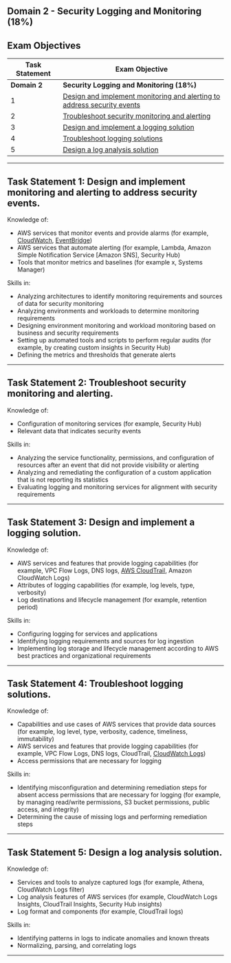 ## Domain 2	- Security Logging and Monitoring (18%)

## Exam Objectives 

| Task Statement | Exam Objective     | 
| ------------------------ | ------------------ | 
| **Domain 2** | **Security Logging and Monitoring (18%)**
| 1 | [Design and implement monitoring and alerting to address security events](#task-statement-1-design-and-implement-monitoring-and-alerting-to-address-security-events)  
| 2 | [Troubleshoot security monitoring and alerting](#task-statement-2-troubleshoot-security-monitoring-and-alerting)
| 3 | [Design and implement a logging solution](#task-statement-3-design-and-implement-a-logging-solution)
| 4 | [Troubleshoot logging solutions](#task-statement-4-troubleshoot-logging-solutions)
| 5 | [Design a log analysis solution](#task-statement-5-design-a-log-analysis-solution)


--- 

## Task Statement 1: Design and implement monitoring and alerting to address security events. 

Knowledge of:
- AWS services that monitor events and provide alarms (for example, [CloudWatch](../services/cloudwatch/README.md), [EventBridge](../services/eventbridge/README.md))
- AWS services that automate alerting (for example, Lambda, Amazon Simple Notification Service [Amazon SNS], Security Hub)
- Tools that monitor metrics and baselines (for example x, Systems Manager)

Skills in:
- Analyzing architectures to identify monitoring requirements and sources of data for security monitoring
- Analyzing environments and workloads to determine monitoring requirements
- Designing environment monitoring and workload monitoring based on business and security requirements
- Setting up automated tools and scripts to perform regular audits (for example, by creating
custom insights in Security Hub)
- Defining the metrics and thresholds that generate alerts

---  

## Task Statement 2: Troubleshoot security monitoring and alerting. 

Knowledge of:
- Configuration of monitoring services (for example, Security Hub)
- Relevant data that indicates security events

Skills in:
- Analyzing the service functionality, permissions, and configuration of resources after an event that did not provide visibility or alerting
- Analyzing and remediating the configuration of a custom application that is not reporting its statistics
- Evaluating logging and monitoring services for alignment with security requirements 

---  

## Task Statement 3: Design and implement a logging solution.

Knowledge of:
- AWS services and features that provide logging capabilities (for example, VPC Flow Logs, DNS logs, [AWS CloudTrail](../services/cloudtrail/README.md), Amazon CloudWatch Logs)
- Attributes of logging capabilities (for example, log levels, type, verbosity)
- Log destinations and lifecycle management (for example, retention period)

Skills in:
- Configuring logging for services and applications
- Identifying logging requirements and sources for log ingestion
- Implementing log storage and lifecycle management according to AWS best practices and organizational requirements

---  

## Task Statement 4: Troubleshoot logging solutions. 

Knowledge of:
- Capabilities and use cases of AWS services that provide data sources (for example, log level, type, verbosity, cadence, timeliness, immutability)
- AWS services and features that provide logging capabilities (for example, VPC Flow Logs, DNS logs, CloudTrail, [CloudWatch Logs](../services/cloudwatch/README.md))
- Access permissions that are necessary for logging 

Skills in:
- Identifying misconfiguration and determining remediation steps for absent access permissions that are necessary for logging (for example, by managing read/write permissions, S3 bucket permissions, public access, and integrity)
- Determining the cause of missing logs and performing remediation steps 

---  

## Task Statement 5: Design a log analysis solution.

Knowledge of:
- Services and tools to analyze captured logs (for example, Athena, CloudWatch Logs filter)
- Log analysis features of AWS services (for example, CloudWatch Logs Insights, CloudTrail
Insights, Security Hub insights)
- Log format and components (for example, CloudTrail logs)

Skills in:
- Identifying patterns in logs to indicate anomalies and known threats
- Normalizing, parsing, and correlating logs

---  

